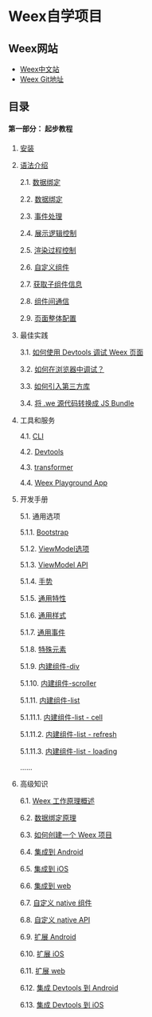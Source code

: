 # Weex自学项目

## Weex网站

* [Weex中文站](http://alibaba.github.io/weex/cn/)
* [Weex Git地址](https://github.com/alibaba/weex)

## 目录

#### 第一部分： 起步教程

1. [安装](./documents/01.tutorial/01.install.md)
2. [语法介绍](./documents/01.tutorial/02.syntax.main.md)

    2.1. [数据绑定](./documents/01.tutorial/03.syntax.data-binding.md)
    
    2.2. [数据绑定](./documents/01.tutorial/04.syntax.style-n-class.md)

    2.3. [事件处理](./documents/01.tutorial/05.syntax.events.md)
    
    2.4. [展示逻辑控制](./documents/01.tutorial/06.syntax.display-logic.md)
    
    2.5. [渲染过程控制](./documents/01.tutorial/07.syntax.render-logic.md)
    
    2.6. [自定义组件](./documents/01.tutorial/08.syntax.composed-component.md)
    
    2.7. [获取子组件信息](./documents/01.tutorial/09.syntax.id.md)
    
    2.8. [组件间通信](./documents/01.tutorial/10.syntax.comm.md)
    
    2.9. [页面整体配置](./documents/01.tutorial/11.syntax.config-n-data.md)
    
3. 最佳实践

    3.1. [如何使用 Devtools 调试 Weex 页面](./documents/01.tutorial/12.how-to.debug-with-devtools.md)
    
    3.2. [如何在浏览器中调试？](./documents/01.tutorial/13.how-to.debug-with-html5.md)
    
    3.3. [如何引入第三方库](./documents/01.tutorial/14.how-to.require-3rd-party-libs.md)
    
    3.4. [将 .we 源代码转换成 JS Bundle](./documents/01.tutorial/15.how-to.transform-code-into-js-bundle.md)

4. 工具和服务

    4.1. [CLI](./documents/02.tools/01.tools.cli.md)
    
    4.2. [Devtools](./documents/02.tools/02.tools.devtools.md)
    
    4.3. [transformer](./documents/02.tools/03.tools.transformer.md)
    
    4.4. [Weex Playground App](./documents/02.tools/04.tools.playground-app.md)
    
5. 开发手册

    5.1. 通用选项
    
    5.1.1. [Bootstrap](./documents/03.references/01.references.bootstrap.md)
    
    5.1.2. [ViewModel选项](./documents/03.references/02.references.component-defs.md)
    
    5.1.3. [ViewModel API](./documents/03.references/03.references.api.md)
    
    5.1.4. [手势](./documents/03.references/04.references.gesture.md)
    
    5.1.5. [通用特性](./documents/03.references/05.references.common-attrs.md)
    
    5.1.6. [通用样式](./documents/03.references/06.references.common-style.md)
    
    5.1.7. [通用事件](./documents/03.references/07.references.common-event.md)
    
    5.1.8. [特殊元素](./documents/03.references/08.references.special-element.md)
    
    5.1.9. [内建组件-div](./documents/03.references/09.references.component-div.md)
     
    5.1.10. [内建组件-scroller](./documents/03.references/10.references.component-scroller.md)
    
    5.1.11. [内建组件-list](./documents/03.references/11.references.component-list.md)
    
    5.1.11.1. [内建组件-list - cell](./documents/03.references/12.references.component-list-cell.md)
    
    5.1.11.2. [内建组件-list - refresh](./documents/03.references/13.references.component-list-refresh.md)
    
    5.1.11.3. [内建组件-list - loading](./documents/03.references/14.references.component-list-loading.md)
   
   ......
   
6. 高级知识

    6.1. [Weex 工作原理概述](./documents/04.advanced/01.advanced.how-it-works.md)
    
    6.2. [数据绑定原理](./documents/04.advanced/02.advanced.how-data-binding-works.md)
    
    6.3. [如何创建一个 Weex 项目](./documents/04.advanced/)
    
    6.4. [集成到 Android](./documents/04.advanced/)
    
    6.5. [集成到 iOS](./documents/04.advanced/)
    
    6.6. [集成到 web](./documents/04.advanced/)
    
    6.7. [自定义 native 组件](./documents/04.advanced/)
    
    6.8. [自定义 native API](./documents/04.advanced/)
    
    6.9. [扩展 Android](./documents/04.advanced/)
    
    6.10. [扩展 iOS](./documents/04.advanced/)
    
    6.11. [扩展 web](./documents/04.advanced/)
    
    6.12. [集成 Devtools 到 Android](./documents/04.advanced/)
    
    6.13. [集成 Devtools 到 iOS](./documents/04.advanced/)